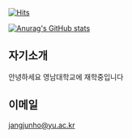[![Hits](https://hits.seeyoufarm.com/api/count/incr/badge.svg?url=https%3A%2F%2Fgithub.com%2Fjhjang19%2Fhit-counter&count_bg=%23D3AC97&title_bg=%234FBFD9&icon=&icon_color=%23F7F5F5&title=Hits&edge_flat=false)](https://hits.seeyoufarm.com)

[![Anurag's GitHub stats](https://github-readme-stats.vercel.app/api?username=jhjang19&show_icons=true&theme=ambient_gradient)](https://github.com/anuraghazra/github-readme-stats)

## 자기소개
안녕하세요
영남대학교에 재학중입니다

## 이메일
jangjunho@yu.ac.kr
